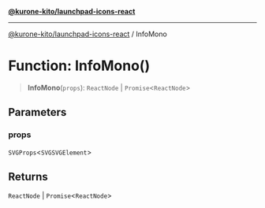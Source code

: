 [**@kurone-kito/launchpad-icons-react**](../README.md)

***

[@kurone-kito/launchpad-icons-react](../globals.md) / InfoMono

# Function: InfoMono()

> **InfoMono**(`props`): `ReactNode` \| `Promise`\<`ReactNode`\>

## Parameters

### props

`SVGProps`\<`SVGSVGElement`\>

## Returns

`ReactNode` \| `Promise`\<`ReactNode`\>
